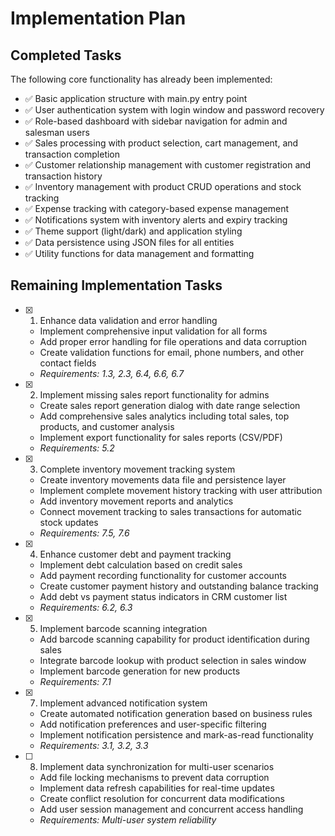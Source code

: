 # Implementation Plan

## Completed Tasks

The following core functionality has already been implemented:

- ✅ Basic application structure with main.py entry point
- ✅ User authentication system with login window and password recovery
- ✅ Role-based dashboard with sidebar navigation for admin and salesman users
- ✅ Sales processing with product selection, cart management, and transaction completion
- ✅ Customer relationship management with customer registration and transaction history
- ✅ Inventory management with product CRUD operations and stock tracking
- ✅ Expense tracking with category-based expense management
- ✅ Notifications system with inventory alerts and expiry tracking
- ✅ Theme support (light/dark) and application styling
- ✅ Data persistence using JSON files for all entities
- ✅ Utility functions for data management and formatting

## Remaining Implementation Tasks

- [x] 1. Enhance data validation and error handling
  - Implement comprehensive input validation for all forms
  - Add proper error handling for file operations and data corruption
  - Create validation functions for email, phone numbers, and other contact fields
  - _Requirements: 1.3, 2.3, 6.4, 6.6, 6.7_

- [x] 2. Implement missing sales report functionality for admins
  - Create sales report generation dialog with date range selection
  - Add comprehensive sales analytics including total sales, top products, and customer analysis
  - Implement export functionality for sales reports (CSV/PDF)
  - _Requirements: 5.2_

- [x] 3. Complete inventory movement tracking system
  - Create inventory movements data file and persistence layer
  - Implement complete movement history tracking with user attribution
  - Add inventory movement reports and analytics
  - Connect movement tracking to sales transactions for automatic stock updates
  - _Requirements: 7.5, 7.6_

- [x] 4. Enhance customer debt and payment tracking
  - Implement debt calculation based on credit sales
  - Add payment recording functionality for customer accounts
  - Create customer payment history and outstanding balance tracking
  - Add debt vs payment status indicators in CRM customer list
  - _Requirements: 6.2, 6.3_

- [x] 5. Implement barcode scanning integration
  - Add barcode scanning capability for product identification during sales
  - Integrate barcode lookup with product selection in sales window
  - Implement barcode generation for new products
  - _Requirements: 7.1_

- [x] 7. Implement advanced notification system
  - Create automated notification generation based on business rules
  - Add notification preferences and user-specific filtering
  - Implement notification persistence and mark-as-read functionality
  - _Requirements: 3.1, 3.2, 3.3_

- [ ] 8. Implement data synchronization for multi-user scenarios
  - Add file locking mechanisms to prevent data corruption
  - Implement data refresh capabilities for real-time updates
  - Create conflict resolution for concurrent data modifications
  - Add user session management and concurrent access handling
  - _Requirements: Multi-user system reliability_
